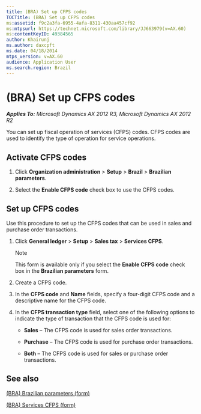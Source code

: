 ```yaml
---
title: (BRA) Set up CFPS codes
TOCTitle: (BRA) Set up CFPS codes
ms:assetid: f9c2a3fa-6955-4afa-8311-430aa457cf92
ms:mtpsurl: https://technet.microsoft.com/library/JJ663979(v=AX.60)
ms:contentKeyID: 49384565
author: Khairunj
ms.author: daxcpft
ms.date: 04/18/2014
mtps_version: v=AX.60
audience: Application User
ms.search.region: Brazil
---
```


# (BRA) Set up CFPS codes 


_**Applies To:** Microsoft Dynamics AX 2012 R3, Microsoft Dynamics AX 2012 R2_

You can set up fiscal operation of services (CFPS) codes. CFPS codes are used to identify the type of operation for service operations.

## Activate CFPS codes

1.  Click **Organization administration** \> **Setup** \> **Brazil** \> **Brazilian parameters**.

2.  Select the **Enable CFPS code** check box to use the CFPS codes.

## Set up CFPS codes

Use this procedure to set up the CFPS codes that can be used in sales and purchase order transactions.

1.  Click **General ledger** \> **Setup** \> **Sales tax** \> **Services CFPS**.
    

    > [!NOTE]
    > <P>This form is available only if you select the <STRONG>Enable CFPS code</STRONG> check box in the <STRONG>Brazilian parameters</STRONG> form.</P>



2.  Create a CFPS code.

3.  In the **CFPS code** and **Name** fields, specify a four-digit CFPS code and a descriptive name for the CFPS code.

4.  In the **CFPS transaction type** field, select one of the following options to indicate the type of transaction that the CFPS code is used for:
    
      - **Sales** – The CFPS code is used for sales order transactions.
    
      - **Purchase** – The CFPS code is used for purchase order transactions.
    
      - **Both** – The CFPS code is used for sales or purchase order transactions.

## See also

[(BRA) Brazilian parameters (form)](https://technet.microsoft.com/library/jj822920\(v=ax.60\))

[(BRA) Services CFPS (form)](https://technet.microsoft.com/library/jj710406\(v=ax.60\))

  


